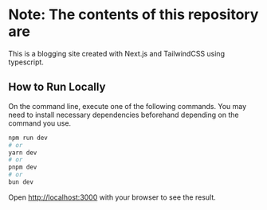 # Note: The contents of this repository are 

This is a blogging site created with Next.js and TailwindCSS using typescript.

## How to Run Locally

On the command line, execute one of the following commands. You may need to install necessary dependencies beforehand depending on the command you use.

```bash
npm run dev
# or
yarn dev
# or
pnpm dev
# or
bun dev
```

Open [http://localhost:3000](http://localhost:3000) with your browser to see the result.